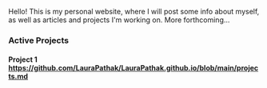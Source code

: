 Hello! This is my personal website, where I will post some info about myself, as well as articles and projects I'm working on. More forthcoming...

### Active Projects

#### Project 1 https://github.com/LauraPathak/LauraPathak.github.io/blob/main/projects.md
